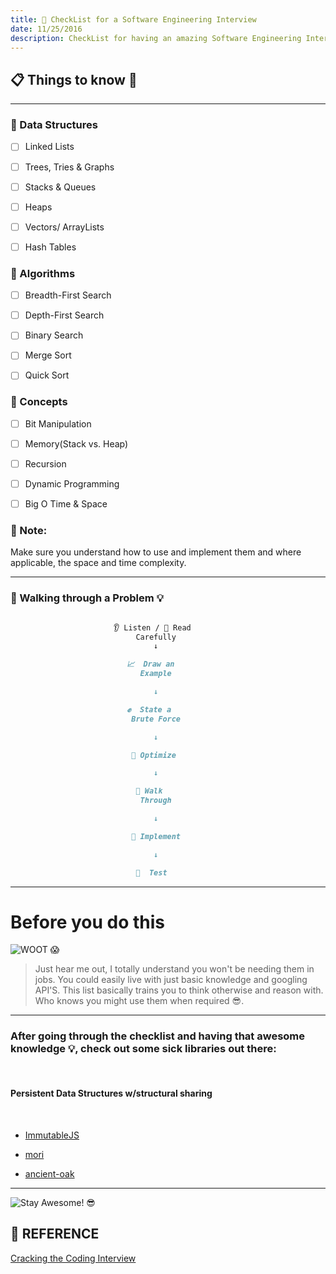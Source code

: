 ```yaml
---
title: 📝 CheckList for a Software Engineering Interview
date: 11/25/2016
description: CheckList for having an amazing Software Engineering Interview
---
```


## 📋 Things to know 🤔
---
### 🔑 Data Structures


-   [ ] Linked Lists


-   [ ] Trees, Tries & Graphs


-   [ ] Stacks & Queues


-   [ ] Heaps


-   [ ] Vectors/ ArrayLists


-   [ ] Hash Tables


### 🔑 Algorithms
-   [ ] Breadth-First Search


-   [ ] Depth-First Search


-   [ ] Binary Search


-   [ ] Merge Sort


-   [ ] Quick Sort


### 🔑 Concepts
-   [ ] Bit Manipulation


-   [ ] Memory(Stack vs. Heap)


-   [ ] Recursion


-   [ ] Dynamic Programming


-   [ ] Big O Time & Space


### 🔺 Note:
Make sure you understand how to use and implement them and where applicable, the space and time complexity.

---
### 🏃 Walking through a Problem 💡

```markdown

                       👂 Listen / 👀 Read
                            Carefully
                                ↓

                          📈  Draw an
                             Example

                                ↓

                          ✊  State a
                           Brute Force

                                ↓

                           🔧 Optimize

                                ↓

                            🏃 Walk
                             Through

                                ↓

                           🔨 Implement

                                ↓

                            🚀  Test

```
---

# Before you do this
![WOOT 😱](http://i.imgur.com/OHTVdwg.gif)

> Just hear me out, I totally understand you won't be needing them in jobs. You could easily live with just basic knowledge and googling API'S. This list basically trains you to think otherwise and reason with. Who knows you might use them when required 😎.

---
### After going through the checklist and having that awesome knowledge 💡, check out some sick libraries out there:

<br>

#### Persistent Data Structures w/structural sharing
<br>

*   [ImmutableJS](https://facebook.github.io/immutable-js/)


*   [mori](http://swannodette.github.io/mori/)



*   [ancient-oak](https://github.com/brainshave/ancient-oak)
---


![Stay Awesome! 😎](http://31.media.tumblr.com/35973342a8f51315023d58c249664b00/tumblr_n9hu86QyRL1sedjuto1_400.gif)


## 🔐 REFERENCE
[Cracking the Coding Interview](https://www.amazon.com/Cracking-Coding-Interview-Programming-Questions/dp/0984782850/ref=dp_ob_image_bk)
